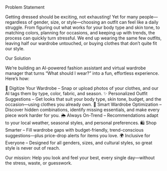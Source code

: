 Problem Statement

Getting dressed should be exciting, not exhausting! Yet for many people—regardless of gender, size, or style—choosing an outfit can feel like a daily struggle. From figuring out what works for your body type and skin tone, to matching colors, planning for occasions, and keeping up with trends, the process can quickly turn stressful. We end up wearing the same few outfits, leaving half our wardrobe untouched, or buying clothes that don’t quite fit our style.

Our Solution

We’re building an AI-powered fashion assistant and virtual wardrobe manager that turns “What should I wear?” into a fun, effortless experience. Here’s how:

👕 Digitize Your Wardrobe – Snap or upload photos of your clothes, and our AI tags them by type, color, fabric, and season.
✨ Personalized Outfit Suggestions – Get looks that suit your body type, skin tone, budget, and the occasion—using clothes you already own.
🎯 Smart Wardrobe Optimization – Discover hidden combinations, identify missing essentials, and make every piece work harder for you.
🌦 Always On-Trend – Recommendations adapt to your local weather, seasonal styles, and personal preferences.
🛍 Shop Smarter – Fill wardrobe gaps with budget-friendly, trend-conscious suggestions—plus price-drop alerts for items you love.
🌍 Inclusive for Everyone – Designed for all genders, sizes, and cultural styles, so great style is never out of reach.

Our mission: Help you look and feel your best, every single day—without the stress, waste, or guesswork.
